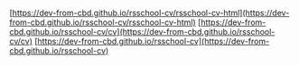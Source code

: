 [https://dev-from-cbd.github.io/rsschool-cv/rsschool-cv-html](https://dev-from-cbd.github.io/rsschool-cv/rsschool-cv-html)
[https://dev-from-cbd.github.io/rsschool-cv/cv](https://dev-from-cbd.github.io/rsschool-cv/cv)
[https://dev-from-cbd.github.io/rsschool-cv](https://dev-from-cbd.github.io/rsschool-cv)
